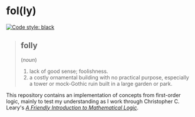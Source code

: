 # fol(ly)

[![Code style: black](https://img.shields.io/badge/code%20style-black-000000.svg)](https://github.com/psf/black)

> ## folly 
> (*noun*)
> 1. lack of good sense; foolishness.
> 2. a costly ornamental building with no practical purpose, especially a tower or mock-Gothic ruin built in a large garden or park.

This repository contains an implementation of concepts from first-order logic, mainly to test my understanding as I work through Christopher C. Leary's [*A Friendly Introduction to Mathematical Logic*](https://knightscholar.geneseo.edu/geneseo-authors/6?utm_source=knightscholar.geneseo.edu%2Fgeneseo-authors%2F6&utm_medium=PDF&utm_campaign=PDFCoverPages).